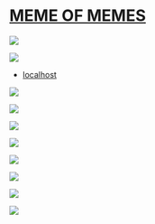 # [MEME OF MEMES](https://github.com/lafelabs/meme)

![](memes/qrcode.png)

![](memes/qrcode-page.png)

 - [localhost](http://localhost/)

![](memes/meme1.svg)

![](memes/meme2.svg)

![](memes/meme3.svg)

![](memes/meme4.svg)

![](memes/meme5.svg)

![](memes/meme6.svg)

![](memes/meme7.svg)

![](memes/meme8.png)